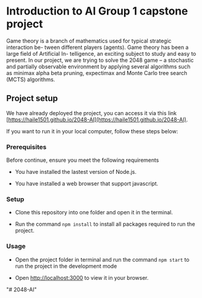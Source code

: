 # Introduction to AI Group 1 capstone project
  Game theory is a branch of mathematics used for typical strategic interaction be-
tween different players (agents). Game theory has been a large field of Artificial In-
telligence, an exciting subject to study and easy to present. In our project, we are trying to
solve the 2048 game – a stochastic and partially observable environment by applying
several algorithms such as minimax alpha beta pruning, expectimax and Monte Carlo
tree search (MCTS) algorithms.


## Project setup


We have already deployed the project, you can access it via this link [https://haile1501.github.io/2048-AI](https://haile1501.github.io/2048-AI).


If you want to run it in your local computer, follow these steps below:




### Prerequisites 



Before continue, ensure you meet the following requirements


* You have installed the lastest version of Node.js.



* You have installed a web browser that support javascript.





### Setup 


* Clone this repository into one folder and open it in the terminal.


* Run the command `npm install` to install all packages required to run the project.




### Usage


* Open the project folder in terminal and run the command `npm start` to run the project in the development mode


* Open [http://localhost:3000](http://localhost:3000) to view it in your browser. 

"# 2048-AI" 
